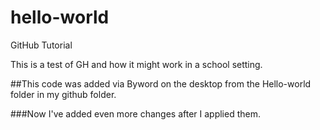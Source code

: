 # hello-world
GitHub Tutorial

This is a test of GH and how it might work in a school setting.

##This code was added via Byword on the desktop from the Hello-world folder in my github folder.

###Now I've added even more changes after I applied them.